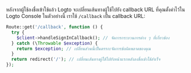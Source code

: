 หลังจากผู้ใช้ลงชื่อเข้าใช้แล้ว Logto จะเปลี่ยนเส้นทางผู้ใช้ไปยัง callback URL ที่คุณตั้งค่าไว้ใน Logto Console ในตัวอย่างนี้ เราใช้ `/callback` เป็น callback URL:

```php
Route::get('/callback', function () {
  try {
    $client->handleSignInCallback(); // จัดการกระบวนการต่าง ๆ ที่เกี่ยวข้อง
  } catch (\Throwable $exception) {
    return $exception; // เปลี่ยนส่วนนี้เป็นตรรกะจัดการข้อผิดพลาดของคุณ
  }
  return redirect('/'); // เปลี่ยนเส้นทางผู้ใช้ไปยังหน้าแรกหลังลงชื่อเข้าใช้สำเร็จ
});
```
